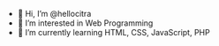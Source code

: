 - 👋 Hi, I’m @hellocitra
- 👀 I’m interested in Web Programming
- 🌱 I’m currently learning HTML, CSS, JavaScript, PHP

<!---
hellocitra/hellocitra is a ✨ special ✨ repository because its `README.md` (this file) appears on your GitHub profile.
You can click the Preview link to take a look at your changes.
--->
